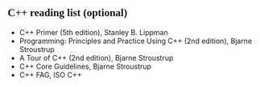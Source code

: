 

## <span style="font-family:roman"> C++ reading list (optional)</span>
- C++ Primer (5th edition), Stanley B. Lippman
- Programming: Principles and Practice Using C++ (2nd edition), Bjarne Stroustrup
- A Tour of C++ (2nd edition), Bjarne Stroustrup
- C++ Core Guidelines, Bjarne Stroustrup
- C++ FAG, ISO C++